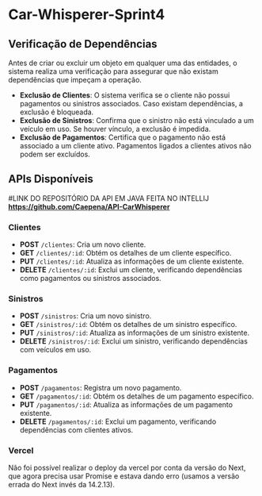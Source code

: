 # Car-Whisperer-Sprint4

## Verificação de Dependências

Antes de criar ou excluir um objeto em qualquer uma das entidades, o sistema realiza uma verificação para assegurar que não existam dependências que impeçam a operação.

- **Exclusão de Clientes**: O sistema verifica se o cliente não possui pagamentos ou sinistros associados. Caso existam dependências, a exclusão é bloqueada.
- **Exclusão de Sinistros**: Confirma que o sinistro não está vinculado a um veículo em uso. Se houver vínculo, a exclusão é impedida.
- **Exclusão de Pagamentos**: Certifica que o pagamento não está associado a um cliente ativo. Pagamentos ligados a clientes ativos não podem ser excluídos.

## APIs Disponíveis

#LINK DO REPOSITÓRIO DA API EM JAVA FEITA NO INTELLIJ
**https://github.com/Caepena/API-CarWhisperer**

### Clientes
- **POST** `/clientes`: Cria um novo cliente.
- **GET** `/clientes/:id`: Obtém os detalhes de um cliente específico.
- **PUT** `/clientes/:id`: Atualiza as informações de um cliente existente.
- **DELETE** `/clientes/:id`: Exclui um cliente, verificando dependências como pagamentos ou sinistros associados.

### Sinistros
- **POST** `/sinistros`: Cria um novo sinistro.
- **GET** `/sinistros/:id`: Obtém os detalhes de um sinistro específico.
- **PUT** `/sinistros/:id`: Atualiza as informações de um sinistro existente.
- **DELETE** `/sinistros/:id`: Exclui um sinistro, verificando dependências com veículos em uso.

### Pagamentos
- **POST** `/pagamentos`: Registra um novo pagamento.
- **GET** `/pagamentos/:id`: Obtém os detalhes de um pagamento específico.
- **PUT** `/pagamentos/:id`: Atualiza as informações de um pagamento existente.
- **DELETE** `/pagamentos/:id`: Exclui um pagamento, verificando dependências com clientes ativos.

### Vercel
Não foi possível realizar o deploy da vercel por conta da versão do Next, que agora precisa usar Promise e estava dando erro (usamos a versão errada do Next invés da 14.2.13).
